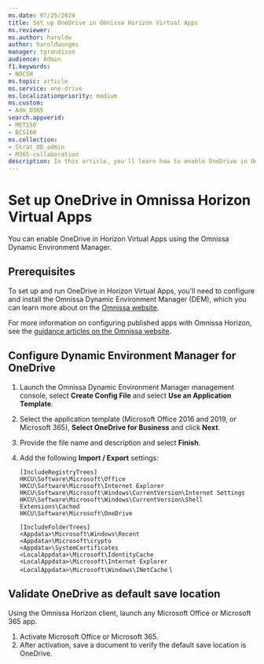 ```yaml
---
ms.date: 07/25/2024
title: Set up OneDrive in Omnissa Horizon Virtual Apps
ms.reviewer: 
ms.author: haroldw
author: haroldwongms
manager: tgrandison
audience: Admin
f1.keywords:
- NOCSH
ms.topic: article
ms.service: one-drive
ms.localizationpriority: medium
ms.custom:
- Adm_O365
search.appverid:
- MET150
- BCS160
ms.collection:
- Strat_OD_admin
- M365-collaboration
description: In this article, you'll learn how to enable OneDrive in Omnissa Horizon Virtual Apps.
---
```


# Set up OneDrive in Omnissa Horizon Virtual Apps

You can enable OneDrive in Horizon Virtual Apps using the Omnissa Dynamic Environment Manager.

## Prerequisites

To set up and run OneDrive in Horizon Virtual Apps, you'll need to configure and install the Omnissa Dynamic Environment Manager (DEM), which you can learn more about on the [Omnissa website](https://docs.omnissa.com/bundle/DEMInstallConfigGuideV2312/page/IntroductiontoDynamicEnvironmentManager.html).

For more information on configuring published apps with Omnissa Horizon, see the [guidance articles on the Omnissa website](https://docs.omnissa.com/bundle/Desktops-and-Applications-in-HorizonV2312/page/ConfigureHorizon8forPublishedApplicationsDelivery.html).

## Configure Dynamic Environment Manager for OneDrive

1. Launch the Omnissa Dynamic Environment Manager management console, select **Create Config File** and select **Use an Application Template**.

1. Select the application template (Microsoft Office 2016 and 2019, or Microsoft 365), **Select OneDrive for Business** and click **Next**.

1. Provide the file name and description and select **Finish**.

1. Add the following **Import / Export** settings:

    `[IncludeRegistryTrees]` \
    `HKCU\Software\Microsoft\Office` \
    `HKCU\Software\Microsoft\Internet Explorer` \
    `HKCU\Software\Microsoft\Windows\CurrentVersion\Internet Settings` \
    `HKCU\Software\Microsoft\Windows\CurrentVersion\Shell Extensions\Cached` \
    `HKCU\Software\Microsoft\OneDrive`

    `[IncludeFolderTrees]` \
    `<Appdata>\Microsoft\Windows\Recent` \
    `<Appdata>\Microsoft\crypto` \
    `<Appdata>\SystemCertificates` \
    `<LocalAppdata>\Microsoft\IdentityCache` \
    `<LocalAppdata>\Microsoft\Internet Explorer` \
    `<LocalAppdata>\Microsoft\Windows\INetCache` \


## Validate OneDrive as default save location

Using the Omnissa Horizon client, launch any Microsoft Office or Microsoft 365 app.

1. Activate Microsoft Office or Microsoft 365.
2. After activation, save a document to verify the default save location is OneDrive.
